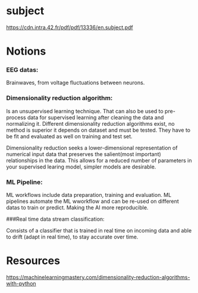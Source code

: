# subject

https://cdn.intra.42.fr/pdf/pdf/13336/en.subject.pdf

# Notions

### EEG datas:

Brainwaves, from voltage fluctuations between neurons.

### Dimensionality reduction algorithm: 

Is an unsupervised learning technique. That can also be used to pre-process data for supervised learning after cleaning the data and normalizing it. Different dimensionality reduction algorithms exist, no method is superior it depends on dataset and must be tested. They have to be fit and evaluated as well on training and test set.

Dimensionality reduction seeks a lower-dimensional representation of numerical input data that preserves the salient(most important) relationships in the data. This allows for a reduced number of parameters in your supervised learing model, simpler models are desirable.

### ML Pipeline:

ML workflows include data preparation, training and evaluation. ML pipelines automate the ML wworkflow and can be re-used on different datas to train or predict. Making the AI more reproducible.

###Real time data stream classification: 

Consists of a classifier that is trained in real time on incoming data and able to drift (adapt in real time), to stay accurate over time.


# Resources

https://machinelearningmastery.com/dimensionality-reduction-algorithms-with-python

